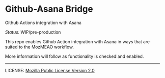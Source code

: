 # Github-Asana Bridge

Github Actions integration with Asana

*Status:* WIP/pre-production

This repo enables Github Action integration with Asana in ways that are
suited to the MozMEAO workflow.

More information will follow as functionality is checked and enabled.

----

LICENSE: [Mozilla Public License Version 2.0](LICENSE)
